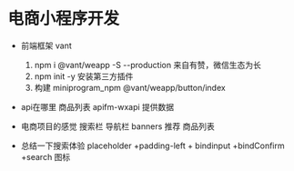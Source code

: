 # 电商小程序开发

- 前端框架 vant
    1. npm i @vant/weapp -S --production
    来自有赞，微信生态为长
    2. npm init -y
    安装第三方插件
    3. 构建
        miniprogram_npm
        @vant/weapp/button/index

- api在哪里
    商品列表
    apifm-wxapi 提供数据

- 电商项目的感觉
    搜索栏 
    导航栏
    banners
    推荐
    商品列表

- 总结一下搜索体验
    placeholder +padding-left + bindinput +bindConfirm +search 图标
